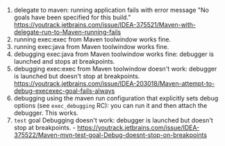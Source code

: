 1) delegate to maven:
   running application fails with error message "No goals have been specified for this build."
   https://youtrack.jetbrains.com/issue/IDEA-375521/Maven-with-delegate-run-to-Maven-running-fails
2) running exec:exec from Maven toolwindow works fine.
3) running exec:java from Maven toolwindow works fine.
4) debugging exec:java from Maven toolwindow works fine: debugger is launched and stops at breakpoints.
5) debugging exec:exec from Maven toolwindow doesn't work: debugger is launched but doesn't stop at breakpoints.
   https://youtrack.jetbrains.com/issue/IDEA-203018/Maven-attempt-to-debug-execexec-goal-fails-always
6) debugging using the maven run configuration that explicitly sets debug options (see `exec_debugging` RC):
   you can run it and then attach the debugger. This works.
7) `test` goal Debugging doesn't work: debugger is launched but doesn't stop at breakpoints. - https://youtrack.jetbrains.com/issue/IDEA-375522/Maven-mvn-test-goal-Debug-doesnt-stop-on-breakpoints




     
 